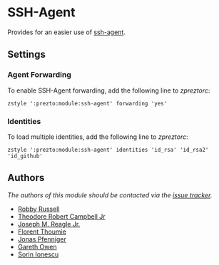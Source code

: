 SSH-Agent
=========

Provides for an easier use of [ssh-agent][1].

Settings
--------

### Agent Forwarding

To enable SSH-Agent forwarding, add the following line to *zpreztorc*:

    zstyle ':prezto:module:ssh-agent' forwarding 'yes'

### Identities

To load multiple identities, add the following line to *zpreztorc*:

    zstyle ':prezto:module:ssh-agent' identities 'id_rsa' 'id_rsa2' 'id_github'

Authors
-------

*The authors of this module should be contacted via the [issue tracker][2].*

  - [Robby Russell](https://github.com/robbyrussell)
  - [Theodore Robert Campbell Jr](https://github.com/trcjr)
  - [Joseph M. Reagle Jr.](https://github.com/reagle)
  - [Florent Thoumie](https://github.com/flz)
  - [Jonas Pfenniger](https://github.com/zimbatm)
  - [Gareth Owen](https://github.com/gwjo)
  - [Sorin Ionescu](https://github.com/sorin-ionescu)

[1]: http://www.openbsd.org/cgi-bin/man.cgi?query=ssh-agent&sektion=1
[2]: https://github.com/sorin-ionescu/prezto/issues

